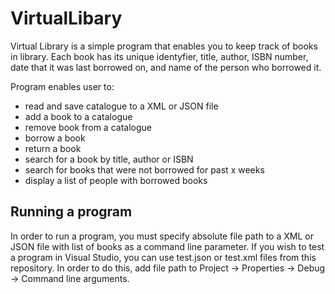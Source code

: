 # VirtualLibary

Virtual Library is a simple program that enables you to keep track of books in library.
Each book has its unique identyfier, title, author, ISBN number, date that it was last borrowed on,
and name of the person who borrowed it.

Program enables user to:
- read and save catalogue to a XML or JSON file
- add a book to a catalogue
- remove book from a catalogue
- borrow a book
- return a book
- search for a book by title, author or ISBN
- search for books that were not borrowed for past x weeks
- display a list of people with borrowed books

## Running a program

In order to run a program, you must specify absolute file path to a XML or JSON file with list of books as a command line parameter.
If you wish to test a program in Visual Studio, you can use test.json or test.xml files from this repository. In
order to do this, add file path to Project -> Properties -> Debug -> Command line arguments.

